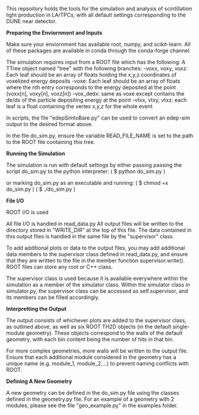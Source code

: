 

This repsoitory holds the tools for the simulation and analysis of scintillation light production in LArTPCs, with all default settings corresponding
to the DUNE near detector.

__Preparing the Enviornment and Inputs__

Make sure your enviornment has available root, numpy, and scikit-learn. All of these packages are available in conda through the conda-forge channel.

The simulation requires input from a ROOT file which has the following:
A TTree object named "tree" with the following branches:
-voxx, voxy, voxz: Each leaf should be an array of floats holding the x,y,z coordinates of voxelized energy deposits
-voxe: Each leaf should be an array of floats where the nth entry corresponds to the energy deposited at the point (voxx[n], voxy[n], voxz[n])
-vox_dedx: same as voxe except contains the de/dx of the particle depositing energy at the point
-vtxx, vtxy, vtxz: each leaf is a float containing the vertex x,y,z for the whole event

In scripts, the file "edepSimtoBare.py" can be used to convert an edep-sim output to the desired format above. 

In the file do_sim.py, ensure the variable READ_FILE_NAME is set to the path to the ROOT file containing this tree.

__Running the Simulation__

The simulation is run with default settings by either passing passing the script do_sim.py to the python interpreter: 
( $ python do_sim.py ) 

or marking do_sim.py as an executable and running:
( $ chmod +x do_sim.py )
( $ ./do_sim.py )

__File I/O__

ROOT I/O is used

All file I/O is handled in read_data.py All output files will be written to the directory stored in "WRITE_DIR" at the top of this file. The data contained in this output files is handled in the same file by the "supervisor" class. 

To add additional plots or data to the output files, you may add additional data members to the supervisor class defined in read_data.py, and ensure that they are written to the file in the member function supervisor.write(). ROOT files can store any root or C++ class. 

The supervisor class is used because it is available everywhere within the simulation as a member of the simulator class. Within the simulator class in simulator.py, the supervisor class can be accessed as self.supervisor, and its members can be filled accordingly.

__Interpretting the Output__

The output consists of whichever plots are added to the supervisor class, as outlined above, as well as six ROOT TH2D objects (in the default single-module geometry). These objects correspond to the walls of the default geometry, with each bin content being the number of hits in that bin. 

For more complex geometries, more walls will be written to the output file. Ensure that each additional module considered in the geometry has a unique name (e.g. module_1, module_2,...) to prevent naming conflicts with ROOT.

__Defining A New Geometry__

A new geometry can be defined in the do_sim.py file using the classes defined in the geometry.py file. For an example of a geometry with 2 modules, please see the file 
"geo_example.py" in the examples folder.
